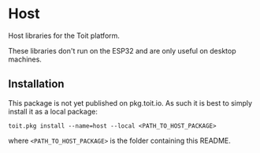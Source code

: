 # Host

Host libraries for the Toit platform.

These libraries don't run on the ESP32 and are only useful on desktop machines.

## Installation

This package is not yet published on pkg.toit.io. As such it is best to
simply install it as a local package:

```
toit.pkg install --name=host --local <PATH_TO_HOST_PACKAGE>
```

where `<PATH_TO_HOST_PACKAGE>` is the folder containing this README.

